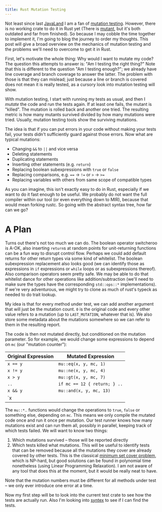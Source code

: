 ```yaml
---
title: Rust Mutation Testing
---
```


Not least since last [JavaLand](http://www.javaland.eu) I am a fan of
[mutation testing](https://en.wikipedia.org/wiki/Mutation_testing). However,
there is no working crate to do it in Rust yet (There is 
[mutant](https://github.com/Geal/mutant), but it's both outdated and far from 
finished). So because I may cobble the time together to implement it, I'm going 
to blog the journey to order my thoughts. This post will give a broad overview 
on the mechanics of mutation testing and the problems we'll need to overcome to 
get it in Rust.

First, let's motivate the whole thing: Why would I want to mutate my code? The 
question this attempts to answer is: "Am I testing the right thing?" Note that 
this is different to the question "Am I testing enough?"; we already have line 
coverage and branch coverage to answer the latter. The problem with those is
that they can mislead; just because a line or branch is covered does not mean
it is really tested, as a cursory look into mutation testing will show.

With mutation testing, I start with running my tests as usual, and then I 
*mutate* the code and run the tests again. If at least one fails, the mutant is 
"killed". The mutation is rolled back and another one tried. The resulting 
metric is how many mutants survived divided by how many mutations were tried.
Usually, mutation testing tools show the surviving mutations.

The idea is that if you can put errors in your code without making your tests
fail, your tests didn't sufficiently guard against those errors. Now what are
typical mutations:

* Changing `&&` to `||` and vice versa
* Deleting statements
* Duplicating statements
* Inserting other statements (e.g. `return`)
* Replacing boolean subexpressions with `true` or `false`
* Replacing comparisons, e.g. `==` → `!=` or `>` → `>=`
* Replacing variables with others from same scope of compatible types

As you can imagine, this isn't exactly easy to do in Rust, especially if we
want to do it fast enough to be useful. We probably do not want the full
compiler within our tool (or even everything down to MIR), because that would
mean forking rustc. So going with the abstract syntax tree, how far can we go?

# A Plan

Turns out there's not too much we can do. The boolean operator switcheroo is
A-OK, also inserting `return`s at random points for unit-returning functions
can be a fun way to disrupt control flow. Perhaps we could add default returns
for other return types via some kind of whitelist. The boolean subexpression
replacement also looks good (we can identify those as expressions in `if` 
expressions or `while` loops or as subexpressions thereof). Also comparison
operators seem pretty safe. We may be able to do that whitelist dance for other
operations like addition/subtraction (we'll need to make sure the types have
the corresponding `std::ops::*` implementations). If we're very adventurous, we
might try to clone as much of rust's typeck as needed to do trait lookup.

My idea is that for every method under test, we can add another argument that
will just be the mutation count. `0` is the original code and every other value
refers to a mutation (up to `LAST_MUTATION`, whatever that is). We also store
some metadata about the mutations somewhere so we can refer to them in the
resulting report.

The code is then not mutated directly, but conditioned on the mutation 
parameter. So for example, we would change some expressions to depend on `mc`
(our "mutation counter"):

|Original Expression|Mutated Expression          |
|-------------------|----------------------------|
|`x == y`           |`mu::eq(x, y, mc, 1)`       |
|`x != y`           |`mu::ne(x, y, mc, 4)`       |
|`x > y`            |`mu::gt(x, y, mc, 7)`       |
|`..`               |`if mc == 12 { return; } ..`|
|`x && y`           |`mu::and(x, y, mc, 13)`     |
|`x || y`           |`mu::or(x, y, mc, 16)`      |

The `mu::*`.. functions would change the operations to `true`, `false` or 
something else, depending on `mc`. This means we only compile the mutated code 
once and run it once per mutation. Our test runner knows how many mutations
exist and can run them all, possibly in parallel, keeping track of which tests
failed. We will want to know two things:

1. Which mutations survived – those will be reported directly
2. Which tests killed what mutations. This will be useful to identify tests
that can be removed because all the mutations they cover are already covered by
other tests. This is the classical
[minimum set cover problem](https://en.wikipedia.org/wiki/Set_cover_problem),
which is NP-hard, but good solutions can be found in polynomial time
nonetheless (using Linear Programming Relaxation). I am not aware of any tool
that does this at the moment, but it would be really neat to have.

Note that the mutation numbers must be different for all methods under test –
we only ever introduce one error at a time. 

Now my first step will be to look into the current test crate to see 
how the tests are actually run. Also I'm looking into 
[syntex](https://crates.io/crates/syntex) to see if I can find the tests.
